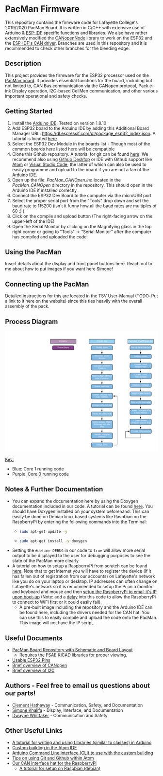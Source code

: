 # PacMan Firmware

This repository contains the firmware code for Lafayette College's 2019/2020 PacMan Board. It is written in C/C++ with extensive use of Arduino & [ESP-IDF](https://github.com/espressif/esp-idf) specific functions and libraries. We also have rather extensively modified the [CANopenNode](https://github.com/CANopenNode/CANopenNode) library to work on the ESP32 and the [ESP-IDF's CAN driver](https://docs.espressif.com/projects/esp-idf/en/latest/esp32/api-reference/peripherals/can.html). Branches are used in this repository and it is recommended to check other branches for the bleeding edge.

## Description

This project provides the firmware for the ESP32 processor used on the [PacMan board](https://github.com/Lafayette-FSAE/PacMan). It provides essential functions for the board, including but not limited to, CAN Bus communication via the CANopen protocol, Pack e-ink Display operation, I2C-based CellMen communication, and other various important operational and safety checks.

## Getting Started

1. Install the [Arduino IDE](https://www.arduino.cc/en/main/software). Tested on version 1.8.10
2. Add ESP32 board to the Arduino IDE by adding this Additional Board Manager URL: https://dl.espressif.com/dl/package_esp32_index.json. A tutorial is located [here](https://randomnerdtutorials.com/installing-the-esp32-board-in-arduino-ide-windows-instructions/)
3. Select the ESP32 Dev Module in the boards list - Though most of the common boards here listed here will be compatible
4. Clone this Github repository. A tutorial for git can be found [here](https://github.github.com/training-kit/downloads/github-git-cheat-sheet/). We recommend also using [Github Desktop](https://desktop.github.com/) or IDE with Github support like [Atom](https://atom.io/) or [Visual Studio Code](https://code.visualstudio.com/download); the latter of which can also be used to easily programme and upload to the board if you are not a fan of the Arduino IDE.
5. Open up the file: *PacMan_CANOpen.ino* located in the *PacMan_CANOpen* directory in the repository. This should open in the Arduino IDE if installed correctly
6. Connect the ESP32 Dev Board to the computer via the microUSB port
7. Select the proper serial port from the "Tools" drop down and set the baud rate to 115200 (isn't it funny how all the baud rates are multiples of 60 ;) )
8. Click on the compile and upload button (The right-facing arrow on the upper-left of the IDE)
9. Open the Serial Monitor by clicking on the Magnifying glass in the top right corner or going to "Tools" -> "Serial Monitor" after the computer has compiled and uploaded the code

## Using the PacMan

Insert details about the display and front panel buttons here. Reach out to me about how to put images if you want here Simone!

## Connecting up the PacMan

Detailed instructions for this are located in the TSV User-Manual (TODO: Put a link to it here on the website) since this ties heavily with the overall assembly of the pack.

## Process Diagram

![PacMan Process Diagram](images/process_diagram.png)

<u>Key:</u>

- Blue: Core 1 running code
- Purple: Core 0 running code

## Notes & Further Documentation

- You can expand the documentation here by using the Doxygen documentation included in our code. A tutorial can be found [here](http://www.doxygen.nl/manual/starting.html). You should have Doxygen installed on your system beforehand. This can easily be done on Debian linux based systems like Raspbian on the RaspberryPi by entering the following commands into the Terminal:

  - ```bash
    sudo apt-get update -y
    ```

  - ```bash
    sudo apt-get install -y doxygen
    ```

* Setting the `#define DEBUG` in our code to `true` will allow more serial output to be displayed to the user for debugging purposes to see the state of the PacMan more clearly
* A tutorial on how to setup a RaspberryPi from scratch can be found [here](https://projects.raspberrypi.org/en/projects/raspberry-pi-setting-up). Note that to get internet you will have to register the device (if it has fallen out of registration from our accounts) on Lafayette's network like you do on your laptop or desktop. IP addresses can often change on Lafayette's network so it is recommended to setup the Pi on a monitor and keyboard and mouse and then [setup the RaspberryPi to email it's IP upon boot-up](https://elinux.org/RPi_Email_IP_On_Boot_Debian) (Note: add a [delay](https://realpython.com/python-sleep/) into this code to allow the RaspberryPi to connect to WiFi first or it could easily fail).
  * A pre-built image including the repository and the Arduino IDE can be found here, including the drivers needed for the CAN hat. You can use this to easily compile and upload the code onto the PacMan. This image will not have the IP script.

## Useful Documents

- [PacMan Board Repository with Schematic and Board Layout](https://github.com/Lafayette-FSAE/PacMan)
  - Requires the [FSAE KiCAD libraries](https://github.com/Lafayette-FSAE/KiCad-Libraries) for proper viewing.
- [Usable ESP32 Pins](https://randomnerdtutorials.com/esp32-pinout-reference-gpios/)
- [Brief overview of CANopen](https://www.csselectronics.com/screen/page/canopen-tutorial-simple-intro/language/en)
- [Brief overview of I2C](https://learn.sparkfun.com/tutorials/i2c/all)

## Authors - Feel free to email us questions about our parts!

- [Clement Hathaway](mailto:cwbh10@gmail.com) - Communication, Safety, and Documentation
- [Simone Khalifa](mailto:khalifas@lafayette.edu) - Display, Interface, and Documentation
- [Dwayne Whittaker](mailto:whittakd@lafayette.edu) - Communication and Safety

## Other Useful Links

- [A tutorial for writing and using Libraries (similar to classes) in Arduino](https://www.arduino.cc/en/Hacking/libraryTutorial)
- [Custom building in the Atom IDE](https://atom.io/packages/build)
- [Arduino Command Line Interface (CLI) to use with the custom building](https://github.com/arduino/arduino-cli)
- [Tips on using Git and Github within Atom](https://flight-manual.atom.io/using-atom/sections/version-control-in-atom/)
- [Our CAN interface hat for the RaspberryPi](https://copperhilltech.com/pican-2-can-bus-interface-for-raspberry-pi/)
  - [A tutorial for setup on Raspbian (debian)](https://copperhilltech.com/pican2-controller-area-network-can-interface-for-raspberry-pi/) 
